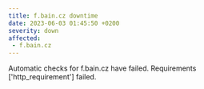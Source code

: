 ```yaml
---
title: f.bain.cz downtime
date: 2023-06-03 01:45:50 +0200
severity: down
affected:
 - f.bain.cz
---
```

Automatic checks for f.bain.cz have failed. Requirements ['http_requirement'] failed.
